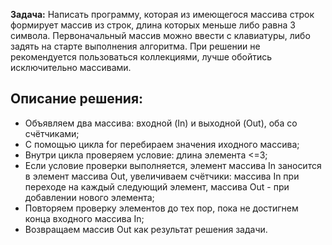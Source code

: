**Задача:**  Написать программу, которая из имеющегося массива строк формирует массив из строк, длина которых меньше либо равна 3 символа. Первоначальный массив можно ввести с клавиатуры, либо задять на старте выполнения алгоритма. При решении не рекомендуется пользоваться коллекциями, лучше обойтись исключительно массивами.

## Описание решения:
 + Объявляем два массива: входной (In) и выходной (Out), оба со счётчиками;
 + С помощью цикла for перебираем значения иходного массива;
 + Внутри цикла проверяем условие: длина элемента <=3;
 + Если условие проверки выполняется, элемент массива In заносится в элемент массива Out, увеличиваем счётчики: массива In при переходе на каждый следующий элемент, массива Out - при добавлении нового элемента;
 + Повторяем проверку элементов до тех пор, пока не достигнем конца входного массива In;
 + Возвращаем массив Out как результат решения задачи.  
 
 